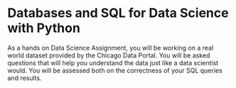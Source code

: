 # Databases and SQL for Data Science with Python
As a hands on Data Science Assignment, you will be working on a real world dataset provided by the Chicago Data Portal. You will be asked  questions that will help you understand the data just like a data scientist would. You will be assessed both on the correctness of your SQL queries and results. 
